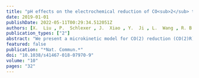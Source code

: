 ```yaml
---
title: "pH effects on the electrochemical reduction of CO<sub>2</sub> towards C<sub>2</sub> products on stepped copper"
date: 2019-01-01
publishDate: 2022-05-11T00:29:34.512051Z
authors: [X.  Liu , P.  Schlexer , J.  Xiao , Y.  Ji , L.  Wang , R. B.  Sandberg , M.  Tang , K. S.  Brown , H.  Peng , <b>S.  Ringe</b> , C.  Hahn , T. F.  Jaramillo , J. K.  Nørskov , K.  Chan* ]
publication_types: ["2"]
abstract: "We present a microkinetic model for CO(2) reduction (CO(2)R) on Cu(211) towards C2 products, based on energetics estimated from an explicit solvent model. We show that the differences in both Tafel slopes and pH dependence for C1 vs C2 activity arise from differences in their multi-step mechanisms. We find the depletion in C2 products observed at high overpotential and high pH to arise from the 2nd order dependence of C-C coupling on CO coverage, which decreases due to competition from the C1 pathway. We further demonstrate that CO(2) reduction at a fixed pH yield similar activities, due to the facile kinetics for CO2 reduction to CO on Cu, which suggests C2 products to be favored for CO2R under alkaline conditions. The mechanistic insights of this work elucidate how reaction conditions can lead to significant enhancements in selectivity and activity towards higher value C2 products."
featured: false
publication: "*Nat. Commun.*"
doi: "10.1038/s41467-018-07970-9"
volume: "10"
pages: "32"
---
```


